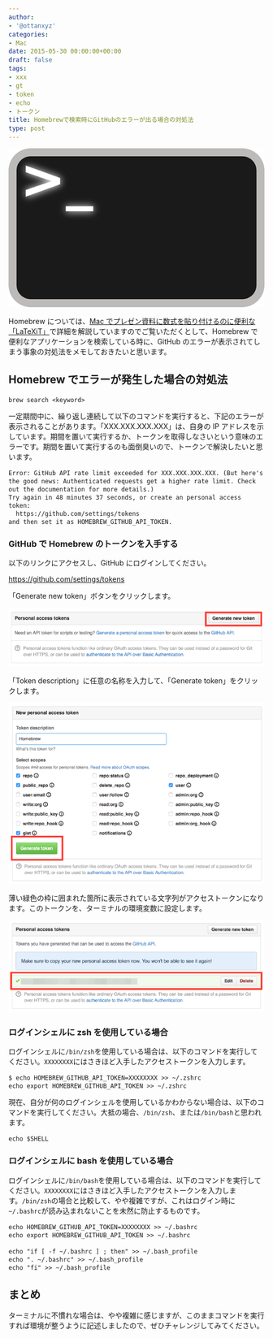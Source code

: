 ```yaml
---
author:
- '@ottanxyz'
categories:
- Mac
date: 2015-05-30 00:00:00+00:00
draft: false
tags:
- xxx
- gt
- token
- echo
- トークン
title: Homebrewで検索時にGitHubのエラーが出る場合の対処法
type: post
---
```


![](150530-5569bc9476a8f.png)

Homebrew については、[Mac でプレゼン資料に数式を貼り付けるのに便利な「LaTeXiT」](/posts/2014/09/mac-latex-presentation-92/)で詳細を解説していますのでご覧いただくとして、Homebrew で便利なアプリケーションを検索している時に、GitHub のエラーが表示されてしまう事象の対処法をメモしておきたいと思います。

## Homebrew でエラーが発生した場合の対処法

    brew search <keyword>

一定期間中に、繰り返し連続して以下のコマンドを実行すると、下記のエラーが表示されることがあります。「XXX.XXX.XXX.XXX」は、自身の IP アドレスを示しています。期間を置いて実行するか、トークンを取得しなさいという意味のエラーです。期間を置いて実行するのも面倒臭いので、トークンで解決したいと思います。

    Error: GitHub API rate limit exceeded for XXX.XXX.XXX.XXX. (But here's the good news: Authenticated requests get a higher rate limit. Check out the documentation for more details.)
    Try again in 48 minutes 37 seconds, or create an personal access token:
      https://github.com/settings/tokens
    and then set it as HOMEBREW_GITHUB_API_TOKEN.

### GitHub で Homebrew のトークンを入手する

以下のリンクにアクセスし、GitHub にログインしてください。

<https://github.com/settings/tokens>

「Generate new token」ボタンをクリックします。

![](150530-5569b77a46e8a.png)

「Token description」に任意の名称を入力して、「Generate token」をクリックします。

![](150530-5569b77c7f4fa.png)

薄い緑色の枠に囲まれた箇所に表示されている文字列がアクセストークンになります。このトークンを、ターミナルの環境変数に設定します。

![](150530-5569b77fb0a33.png)

### ログインシェルに zsh を使用している場合

ログインシェルに`/bin/zsh`を使用している場合は、以下のコマンドを実行してください。`XXXXXXXX`にはさきほど入手したアクセストークンを入力します。

    $ echo HOMEBREW_GITHUB_API_TOKEN=XXXXXXXX >> ~/.zshrc
    echo export HOMEBREW_GITHUB_API_TOKEN >> ~/.zshrc

現在、自分が何のログインシェルを使用しているかわからない場合は、以下のコマンドを実行してください。大抵の場合、`/bin/zsh`、または`/bin/bash`と思われます。

    echo $SHELL

### ログインシェルに bash を使用している場合

ログインシェルに`/bin/bash`を使用している場合は、以下のコマンドを実行してください。`XXXXXXXX`にはさきほど入手したアクセストークンを入力します。`/bin/zsh`の場合と比較して、やや複雑ですが、これはログイン時に`~/.bashrc`が読み込まれないことを未然に防止するものです。

    echo HOMEBREW_GITHUB_API_TOKEN=XXXXXXXX >> ~/.bashrc
    echo export HOMEBREW_GITHUB_API_TOKEN >> ~/.bashrc

    echo "if [ -f ~/.bashrc ] ; then" >> ~/.bash_profile
    echo ". ~/.bashrc" >> ~/.bash_profile
    echo "fi" >> ~/.bash_profile

## まとめ

ターミナルに不慣れな場合は、やや複雑に感じますが、このままコマンドを実行すれば環境が整うように記述しましたので、ぜひチャレンジしてみてください。
